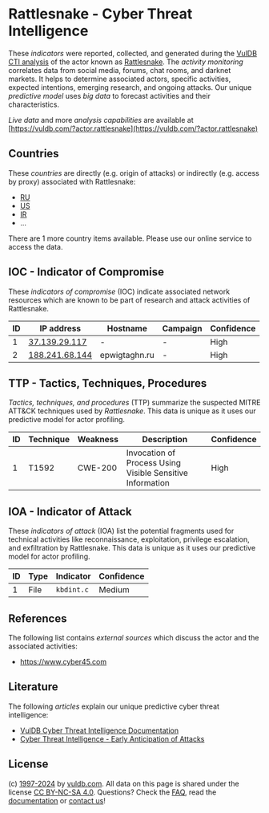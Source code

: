# Rattlesnake - Cyber Threat Intelligence

These _indicators_ were reported, collected, and generated during the [VulDB CTI analysis](https://vuldb.com/?kb.cti) of the actor known as [Rattlesnake](https://vuldb.com/?actor.rattlesnake). The _activity monitoring_ correlates data from social media, forums, chat rooms, and darknet markets. It helps to determine associated actors, specific activities, expected intentions, emerging research, and ongoing attacks. Our unique _predictive model_ uses _big data_ to forecast activities and their characteristics.

_Live data_ and more _analysis capabilities_ are available at [https://vuldb.com/?actor.rattlesnake](https://vuldb.com/?actor.rattlesnake)

## Countries

These _countries_ are directly (e.g. origin of attacks) or indirectly (e.g. access by proxy) associated with Rattlesnake:

* [RU](https://vuldb.com/?country.ru)
* [US](https://vuldb.com/?country.us)
* [IR](https://vuldb.com/?country.ir)
* ...

There are 1 more country items available. Please use our online service to access the data.

## IOC - Indicator of Compromise

These _indicators of compromise_ (IOC) indicate associated network resources which are known to be part of research and attack activities of Rattlesnake.

ID | IP address | Hostname | Campaign | Confidence
-- | ---------- | -------- | -------- | ----------
1 | [37.139.29.117](https://vuldb.com/?ip.37.139.29.117) | - | - | High
2 | [188.241.68.144](https://vuldb.com/?ip.188.241.68.144) | epwigtaghn.ru | - | High

## TTP - Tactics, Techniques, Procedures

_Tactics, techniques, and procedures_ (TTP) summarize the suspected MITRE ATT&CK techniques used by _Rattlesnake_. This data is unique as it uses our predictive model for actor profiling.

ID | Technique | Weakness | Description | Confidence
-- | --------- | -------- | ----------- | ----------
1 | T1592 | CWE-200 | Invocation of Process Using Visible Sensitive Information | High

## IOA - Indicator of Attack

These _indicators of attack_ (IOA) list the potential fragments used for technical activities like reconnaissance, exploitation, privilege escalation, and exfiltration by Rattlesnake. This data is unique as it uses our predictive model for actor profiling.

ID | Type | Indicator | Confidence
-- | ---- | --------- | ----------
1 | File | `kbdint.c` | Medium

## References

The following list contains _external sources_ which discuss the actor and the associated activities:

* https://www.cyber45.com

## Literature

The following _articles_ explain our unique predictive cyber threat intelligence:

* [VulDB Cyber Threat Intelligence Documentation](https://vuldb.com/?kb.cti)
* [Cyber Threat Intelligence - Early Anticipation of Attacks](https://www.scip.ch/en/?labs.20201022)

## License

(c) [1997-2024](https://vuldb.com/?kb.changelog) by [vuldb.com](https://vuldb.com/?kb.about). All data on this page is shared under the license [CC BY-NC-SA 4.0](https://creativecommons.org/licenses/by-nc-sa/4.0/). Questions? Check the [FAQ](https://vuldb.com/?kb.faq), read the [documentation](https://vuldb.com/?kb) or [contact us](https://vuldb.com/?contact)!

